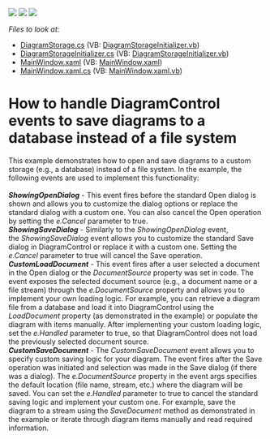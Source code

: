 <!-- default badges list -->
![](https://img.shields.io/endpoint?url=https://codecentral.devexpress.com/api/v1/VersionRange/128585285/15.2.5%2B)
[![](https://img.shields.io/badge/Open_in_DevExpress_Support_Center-FF7200?style=flat-square&logo=DevExpress&logoColor=white)](https://supportcenter.devexpress.com/ticket/details/T329840)
[![](https://img.shields.io/badge/📖_How_to_use_DevExpress_Examples-e9f6fc?style=flat-square)](https://docs.devexpress.com/GeneralInformation/403183)
<!-- default badges end -->
<!-- default file list -->
*Files to look at*:

* [DiagramStorage.cs](./CS/DXDiagram.CustomDiagramStorage/DiagramStorage.cs) (VB: [DiagramStorageInitializer.vb](./VB/DXDiagram.CustomDiagramStorage/DiagramStorageInitializer.vb))
* [DiagramStorageInitializer.cs](./CS/DXDiagram.CustomDiagramStorage/DiagramStorageInitializer.cs) (VB: [DiagramStorageInitializer.vb](./VB/DXDiagram.CustomDiagramStorage/DiagramStorageInitializer.vb))
* [MainWindow.xaml](./CS/DXDiagram.CustomDiagramStorage/MainWindow.xaml) (VB: [MainWindow.xaml](./VB/DXDiagram.CustomDiagramStorage/MainWindow.xaml))
* [MainWindow.xaml.cs](./CS/DXDiagram.CustomDiagramStorage/MainWindow.xaml.cs) (VB: [MainWindow.xaml.vb](./VB/DXDiagram.CustomDiagramStorage/MainWindow.xaml.vb))
<!-- default file list end -->
# How to handle DiagramControl events to save diagrams to a database instead of a file system


This example demonstrates how to open and save diagrams to a custom storage (e.g., a database) instead of a file system. In the example, the following events are used to implement this functionality:<br><br><strong><em>ShowingOpenDialog</em></strong> - This event fires before the standard Open dialog is shown and allows you to customize the dialog options or replace the standard dialog with a custom one. You can also cancel the Open operation by setting the <em>e.Cancel</em> parameter to true.<br><strong><em>ShowingSaveDialog</em></strong> - Similarly to the <em>ShowingOpenDialog</em> event, the <em>ShowingSaveDialog</em> event allows you to customize the standard Save dialog in DiagramControl or replace it with a custom one. Setting the <em>e.Cancel</em> parameter to true will cancel the Save operation.<br><strong><em>CustomLoadDocument</em></strong> - This event fires after a user selected a document in the Open dialog or the <em>DocumentSource</em> property was set in code. The event exposes the selected document source (e.g., a document name or a file stream) through the <em>e.DocumentSource</em> property and allows you to implement your own loading logic. For example, you can retrieve a diagram file from a database and load it into DiagramControl using the <em>LoadDocument</em> property (as demonstrated in the example) or populate the diagram with items manually. After implementing your custom loading logic, set the <em>e.Handled</em> parameter to true, so that DiagramControl does not load the previously selected document source.<br><em><strong>CustomSaveDocument</strong></em> - The <em>CustomSaveDocument</em> event allows you to specify custom saving logic for your diagram. The event fires after the Save operation was initiated and selection was made in the Save dialog (if there was a dialog). The <em>e.DocumentSource</em> property in the event args specifies the default location (file name, stream, etc.) where the diagram will be saved. You can set the<em> e.Handled</em> parameter to true to cancel the standard saving logic and implement your custom one. For example, save the diagram to a stream using the <em>SaveDocument</em> method as demonstrated in the example or iterate through diagram items manually and read required information.

<br/>


